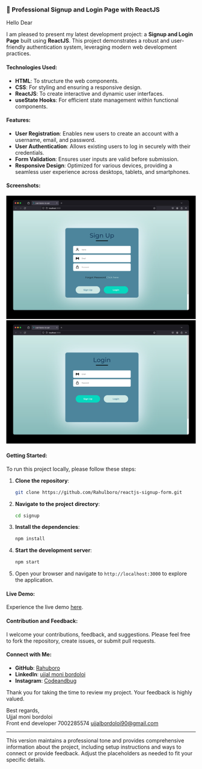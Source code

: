 ### 🚀 Professional Signup and Login Page with ReactJS

Hello Dear

I am pleased to present my latest development project: a **Signup and Login Page** built using **ReactJS**. This project demonstrates a robust and user-friendly authentication system, leveraging modern web development practices.

#### **Technologies Used:**

- **HTML**: To structure the web components.
- **CSS**: For styling and ensuring a responsive design.
- **ReactJS**: To create interactive and dynamic user interfaces.
- **useState Hooks**: For efficient state management within functional components.

#### **Features:**

- **User Registration**: Enables new users to create an account with a username, email, and password.
- **User Authentication**: Allows existing users to log in securely with their credentials.
- **Form Validation**: Ensures user inputs are valid before submission.
- **Responsive Design**: Optimized for various devices, providing a seamless user experience across desktops, tablets, and smartphones.

#### **Screenshots:**

![Signup Page Screenshot](./src/Components/Assets/Screenshot%202024-05-24%20at%2023.54.40.jpg)
![Login Page Screenshot](./src/Components/Assets/Screenshot%202024-05-25%20at%2000.22.24.jpg)

#### **Getting Started:**

To run this project locally, please follow these steps:

1. **Clone the repository**:
   ```bash
   git clone https://github.com/Rahulboro/reactjs-signup-form.git
   ```
2. **Navigate to the project directory**:
   ```bash
   cd signup
   ```
3. **Install the dependencies**:
   ```bash
   npm install
   ```
4. **Start the development server**:
   ```bash
   npm start
   ```
5. Open your browser and navigate to `http://localhost:3000` to explore the application.

#### **Live Demo:**

Experience the live demo [here](https://reactjs-signup-form.vercel.app).

#### **Contribution and Feedback:**

I welcome your contributions, feedback, and suggestions. Please feel free to fork the repository, create issues, or submit pull requests.

#### **Connect with Me:**

- **GitHub**: [Rahuboro](https://github.com/Rahulboro)
- **LinkedIn**: [ujjal moni bordoloi](https://www.linkedin.com/in/ujjal-moni-bordoloi/)
- **Instagram**: [Codeandbug]()

Thank you for taking the time to review my project. Your feedback is highly valued.

Best regards,  
Ujjal moni bordoloi  
Front end developer
7002285574
ujjalbordoloi90@gmail.com

---

This version maintains a professional tone and provides comprehensive information about the project, including setup instructions and ways to connect or provide feedback. Adjust the placeholders as needed to fit your specific details.
